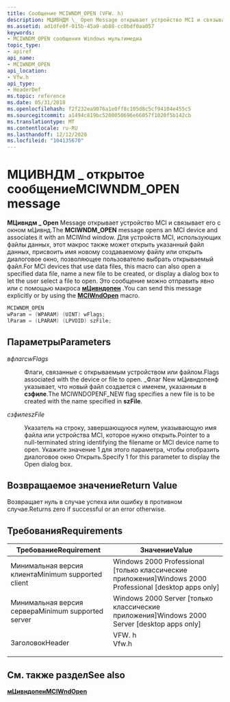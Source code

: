 ```yaml
---
title: Сообщение MCIWNDM_OPEN (VFW. h)
description: МЦИВНДМ \_ Open Message открывает устройство MCI и связывает его с окном мЦивнд.
ms.assetid: ad1dfe0f-015b-45a9-ab88-cc0bdf0aa057
keywords:
- MCIWNDM_OPEN сообщения Windows мультимедиа
topic_type:
- apiref
api_name:
- MCIWNDM_OPEN
api_location:
- Vfw.h
api_type:
- HeaderDef
ms.topic: reference
ms.date: 05/31/2018
ms.openlocfilehash: f2f232ea9076a1e0ff8c105d8c5cf94104e455c5
ms.sourcegitcommit: a1494c819bc5200050696e66057f1020f5b142cb
ms.translationtype: MT
ms.contentlocale: ru-RU
ms.lasthandoff: 12/12/2020
ms.locfileid: "104135670"
---
```

# <a name="mciwndm_open-message"></a><span data-ttu-id="15132-104">МЦИВНДМ \_ открытое сообщение</span><span class="sxs-lookup"><span data-stu-id="15132-104">MCIWNDM\_OPEN message</span></span>

<span data-ttu-id="15132-105">**МЦивндм \_ Open** Message открывает устройство MCI и связывает его с окном мЦивнд.</span><span class="sxs-lookup"><span data-stu-id="15132-105">The **MCIWNDM\_OPEN** message opens an MCI device and associates it with an MCIWnd window.</span></span> <span data-ttu-id="15132-106">Для устройств MCI, использующих файлы данных, этот макрос также может открыть указанный файл данных, присвоить имя новому создаваемому файлу или открыть диалоговое окно, позволяющее пользователю выбрать открываемый файл.</span><span class="sxs-lookup"><span data-stu-id="15132-106">For MCI devices that use data files, this macro can also open a specified data file, name a new file to be created, or display a dialog box to let the user select a file to open.</span></span> <span data-ttu-id="15132-107">Это сообщение можно отправить явно или с помощью макроса [**мЦивндопен**](/windows/desktop/api/Vfw/nf-vfw-mciwndopen) .</span><span class="sxs-lookup"><span data-stu-id="15132-107">You can send this message explicitly or by using the [**MCIWndOpen**](/windows/desktop/api/Vfw/nf-vfw-mciwndopen) macro.</span></span>


```C++
MCIWNDM_OPEN 
wParam = (WPARAM) (UINT) wFlags; 
lParam = (LPARAM) (LPVOID) szFile; 
```



## <a name="parameters"></a><span data-ttu-id="15132-108">Параметры</span><span class="sxs-lookup"><span data-stu-id="15132-108">Parameters</span></span>

<dl> <dt>

<span data-ttu-id="15132-109"><span id="wFlags"></span><span id="wflags"></span><span id="WFLAGS"></span>*вфлагс*</span><span class="sxs-lookup"><span data-stu-id="15132-109"><span id="wFlags"></span><span id="wflags"></span><span id="WFLAGS"></span>*wFlags*</span></span>
</dt> <dd>

<span data-ttu-id="15132-110">Флаги, связанные с открываемым устройством или файлом.</span><span class="sxs-lookup"><span data-stu-id="15132-110">Flags associated with the device or file to open.</span></span> <span data-ttu-id="15132-111">\_Флаг New мЦивндопенф указывает, что новый файл создается с именем, указанным в **сзфиле**.</span><span class="sxs-lookup"><span data-stu-id="15132-111">The MCIWNDOPENF\_NEW flag specifies a new file is to be created with the name specified in **szFile**.</span></span>

</dd> <dt>

<span data-ttu-id="15132-112"><span id="szFile"></span><span id="szfile"></span><span id="SZFILE"></span>*сзфиле*</span><span class="sxs-lookup"><span data-stu-id="15132-112"><span id="szFile"></span><span id="szfile"></span><span id="SZFILE"></span>*szFile*</span></span>
</dt> <dd>

<span data-ttu-id="15132-113">Указатель на строку, завершающуюся нулем, указывающую имя файла или устройства MCI, которое нужно открыть.</span><span class="sxs-lookup"><span data-stu-id="15132-113">Pointer to a null-terminated string identifying the filename or MCI device name to open.</span></span> <span data-ttu-id="15132-114">Укажите значение 1 для этого параметра, чтобы отобразить диалоговое окно Открыть.</span><span class="sxs-lookup"><span data-stu-id="15132-114">Specify  1 for this parameter to display the Open dialog box.</span></span>

</dd> </dl>

## <a name="return-value"></a><span data-ttu-id="15132-115">Возвращаемое значение</span><span class="sxs-lookup"><span data-stu-id="15132-115">Return Value</span></span>

<span data-ttu-id="15132-116">Возвращает нуль в случае успеха или ошибку в противном случае.</span><span class="sxs-lookup"><span data-stu-id="15132-116">Returns zero if successful or an error otherwise.</span></span>

## <a name="requirements"></a><span data-ttu-id="15132-117">Требования</span><span class="sxs-lookup"><span data-stu-id="15132-117">Requirements</span></span>



| <span data-ttu-id="15132-118">Требование</span><span class="sxs-lookup"><span data-stu-id="15132-118">Requirement</span></span> | <span data-ttu-id="15132-119">Значение</span><span class="sxs-lookup"><span data-stu-id="15132-119">Value</span></span> |
|-------------------------------------|----------------------------------------------------------------------------------|
| <span data-ttu-id="15132-120">Минимальная версия клиента</span><span class="sxs-lookup"><span data-stu-id="15132-120">Minimum supported client</span></span><br/> | <span data-ttu-id="15132-121">Windows 2000 Professional \[только классические приложения\]</span><span class="sxs-lookup"><span data-stu-id="15132-121">Windows 2000 Professional \[desktop apps only\]</span></span><br/>                       |
| <span data-ttu-id="15132-122">Минимальная версия сервера</span><span class="sxs-lookup"><span data-stu-id="15132-122">Minimum supported server</span></span><br/> | <span data-ttu-id="15132-123">Windows 2000 Server \[только классические приложения\]</span><span class="sxs-lookup"><span data-stu-id="15132-123">Windows 2000 Server \[desktop apps only\]</span></span><br/>                             |
| <span data-ttu-id="15132-124">Заголовок</span><span class="sxs-lookup"><span data-stu-id="15132-124">Header</span></span><br/>                   | <dl> <span data-ttu-id="15132-125"><dt>VFW. h</dt></span><span class="sxs-lookup"><span data-stu-id="15132-125"><dt>Vfw.h</dt></span></span> </dl> |



## <a name="see-also"></a><span data-ttu-id="15132-126">См. также раздел</span><span class="sxs-lookup"><span data-stu-id="15132-126">See also</span></span>

<dl> <dt>

[<span data-ttu-id="15132-127">**мЦивндопен**</span><span class="sxs-lookup"><span data-stu-id="15132-127">**MCIWndOpen**</span></span>](/windows/desktop/api/Vfw/nf-vfw-mciwndopen)
</dt> </dl>

 

 






